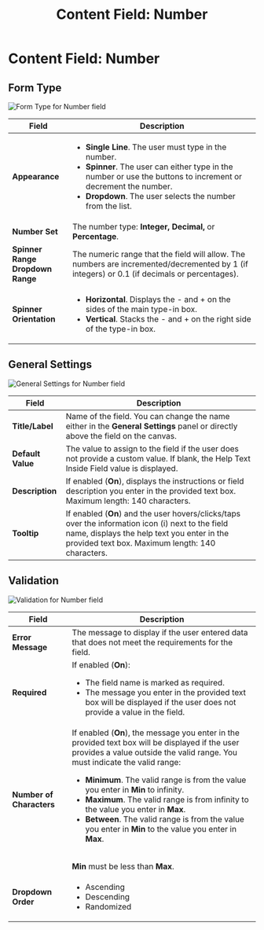 ﻿---
uid: content-field-number
locale: en
title: "Content Field: Number"
dnneditions: Evoq Engage
dnnversion: 09.02.00
related-topics: content-field-assets,content-field-date-time,content-field-multi-line-text,content-field-multiple-choice,content-field-reference-object,content-field-single-line-text,content-field-static-text
---

# Content Field: Number

## Form Type

  

![Form Type for Number field](/images/scr-ContentField-Number-formtype.gif)

  

|**Field**|**Description**|
|---|---|
|**Appearance**|<ul><li><strong>Single Line</strong>. The user must type in the number.</li><li><strong>Spinner</strong>. The user can either type in the number or use the buttons to increment or decrement the number.</li><li><strong>Dropdown</strong>. The user selects the number from the list.</li></ul>|
|**Number Set**|The number type: **Integer, Decimal,** or **Percentage**.|
|**Spinner Range<br />Dropdown Range**|The numeric range that the field will allow. The numbers are incremented/decremented by 1 (if integers) or 0.1 (if decimals or percentages).|
|**Spinner Orientation**|<ul><li><strong>Horizontal</strong>. Displays the - and + on the sides of the main type-in box.</li><li><strong>Vertical</strong>. Stacks the - and + on the right side of the type-in box.|

## General Settings

  

![General Settings for Number field](/images/scr-ContentField-Number-generalsettings.gif)

  

|**Field**|**Description**|
|---|---|
|**Title/Label**|Name of the field. You can change the name either in the **General Settings** panel or directly above the field on the canvas.|
|**Default Value**|The value to assign to the field if the user does not provide a custom value. If blank, the Help Text Inside Field value is displayed.|
|**Description**|If enabled (**On**), displays the instructions or field description you enter in the provided text box. Maximum length: 140 characters.|
|**Tooltip**|If enabled (**On**) and the user hovers/clicks/taps over the information icon (i) next to the field name, displays the help text you enter in the provided text box. Maximum length: 140 characters.|

## Validation

  

![Validation for Number field](/images/scr-ContentField-Number-validation.gif)

  

|**Field**|**Description**|
|---|---|
|**Error Message**|The message to display if the user entered data that does not meet the requirements for the field.|
|**Required**|If enabled (**On**): <ul><li>The field name is marked as required.</li><li>The message you enter in the provided text box will be displayed if the user does not provide a value in the field.</li></ul>|
|**Number of Characters**|If enabled (**On**), the message you enter in the provided text box will be displayed if the user provides a value outside the valid range. You must indicate the valid range:<ul><li><strong>Minimum</strong>. The valid range is from the value you enter in <strong>Min</strong> to infinity.</li><li><strong>Maximum</strong>. The valid range is from infinity to the value you enter in <strong>Max</strong>.</li><li><strong>Between</strong>. The valid range is from the value you enter in <strong>Min</strong> to the value you enter in <strong>Max</strong>.</li></ul><br />**Min** must be less than **Max**.|
|**Dropdown Order**|<ul><li>Ascending</li><li>Descending</li><li>Randomized</li></ul>|
